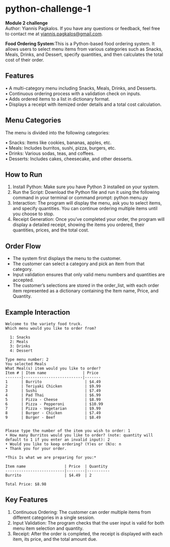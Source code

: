 # python-challenge-1  

  **Module 2 challenge**  
  Author: Yiannis Pagkalos. If you have any questions or feedback, feel free to contact me at yiannis.pagkalos@gmail.com.  
  
**Food Ordering System**:This is a Python-based food ordering system. It allows users to select menu items from various categories such as Snacks, Meals, Drinks, and Dessert, specify quantities, and then calculates the total cost of their order.

## Features  

• A multi-category menu including Snacks, Meals, Drinks, and Desserts.  
• Continuous ordering process with a validation check on inputs.  
• Adds ordered items to a list in dictionary format.  
• Displays a receipt with itemized order details and a total cost calculation.  

## Menu Categories  

The menu is divided into the following categories:  

• Snacks: Items like cookies, bananas, apples, etc.  
• Meals: Includes burritos, sushi, pizza, burgers, etc.  
• Drinks: Various sodas, teas, and coffees.  
• Desserts: Includes cakes, cheesecake, and other desserts.  


## How to Run  

1. Install Python: Make sure you have Python 3 installed on your system.  
2. Run the Script: Download the Python file and run it using the following command in your terminal or command prompt:
python menu.py  
3. Interaction: The program will display the menu, ask you to select items, and specify quantities. You can continue ordering multiple items until you choose to stop.  
4. Receipt Generation: Once you’ve completed your order, the program will display a detailed receipt, showing the items you ordered, their quantities, prices, and the total cost.  


## Order Flow  

- The system first displays the menu to the customer.
- The customer can select a category and pick an item from that category.
- Input validation ensures that only valid menu numbers and quantities are accepted.
- The customer’s selections are stored in the order_list, with each order item represented as a dictionary containing the Item name, Price, and Quantity.


## Example Interaction  

	Welcome to the variety food truck.
	Which menu would you like to order from? 
 
	  1: Snacks
	  2: Meals
	  3: Drinks
	  4: Dessert
 
	Type menu number: 2
	You selected Meals
	What Meal(s) item would you like to order?
	Item # | Item name                | Price
	-------|--------------------------|-------
	1      | Burrito                   | $4.49
	2      | Teriyaki Chicken          | $9.99
	3      | Sushi                     | $7.49
	4      | Pad Thai                  | $6.99
	5      | Pizza - Cheese            | $8.99
	6      | Pizza - Pepperoni         | $10.99
	7      | Pizza - Vegetarian        | $9.99
	8      | Burger - Chicken          | $7.49
	9      | Burger - Beef             | $8.49

 
	Please type the number of the item you wish to order: 1
	• How many Burritos would you like to order? (note: quantity will default to 1 if you enter an invalid input): 2
	• Would you like to keep ordering? (Y)es or (N)o: n
	• Thank you for your order.

	*This Is what we are preparing for you:*
	
	Item name                 | Price  | Quantity
	--------------------------|--------|----------
	Burrito                   | $4.49  | 2

	Total Price: $8.98


## Key Features  

1. Continuous Ordering: The customer can order multiple items from different categories in a single session.  
2. Input Validation: The program checks that the user input is valid for both menu item selection and quantity.  
3. Receipt: After the order is completed, the receipt is displayed with each item, its price, and the total amount due.  


